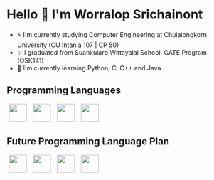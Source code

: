 # Hello 👋 I'm Worralop Srichainont
- ⚡ I'm currently studying Computer Engineering at Chulalongkorn University (CU Intania 107 | CP 50)
- ✨ I graduated from Suankularb Wittayalai School, GATE Program (OSK141)
- 🌱 I'm currently learning Python, C, C++ and Java

## Programming Languages
<img src = "https://raw.githubusercontent.com/get-icon/geticon/master/icons/c.svg" width="40" hspace="5"> <img src = "https://raw.githubusercontent.com/get-icon/geticon/master/icons/c-plusplus.svg" width="40" hspace="5"> <img src = "https://raw.githubusercontent.com/get-icon/geticon/master/icons/python.svg" width="40" hspace="5"> <img src = "https://raw.githubusercontent.com/get-icon/geticon/master/icons/java.svg" width="40" hspace="5">

## Future Programming Language Plan
<img src = "https://raw.githubusercontent.com/get-icon/geticon/master/icons/javascript.svg" width="40" hspace="5"> <img src = "https://raw.githubusercontent.com/get-icon/geticon/master/icons/css-3.svg" width="40" hspace="5"> <img src = "https://raw.githubusercontent.com/get-icon/geticon/master/icons/html-5.svg" width="40" hspace="5"> <img src = "https://raw.githubusercontent.com/get-icon/geticon/master/icons/c-sharp.svg" width="40" hspace="5">

